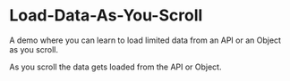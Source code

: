 # Load-Data-As-You-Scroll

A demo where you can learn to load limited data from an API or an Object as you scroll.

As you scroll the data gets loaded from the API or Object.